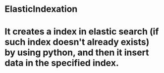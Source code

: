 # ElasticIndexation

# It creates a index in elastic search (if such index doesn't already exists) by using python, and then it insert data in the specified index.
